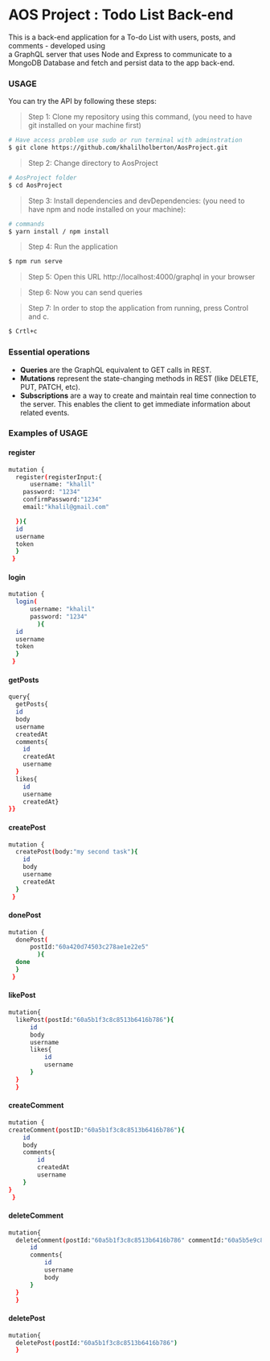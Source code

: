 # AOS Project : Todo List Back-end

This is a back-end application for a To-do List with users, posts, and comments - developed using  
 a GraphQL server that uses Node and Express to communicate to a MongoDB Database
and fetch and persist data to the app back-end.

### USAGE

You can try the API by following these steps:

> Step 1: Clone my repository using this command, (you need to have git installed on your machine first)

```sh
# Have access problem use sudo or run terminal with adminstration
$ git clone https://github.com/khalilholberton/AosProject.git
```

> Step 2: Change directory to AosProject

```sh
# AosProject folder
$ cd AosProject
```

> Step 3: Install dependencies and devDependencies: (you need to have npm and node installed on your machine):

```sh
# commands
$ yarn install / npm install
```

> Step 4: Run the application

```sh
$ npm run serve
```

> Step 5: Open this URL http://localhost:4000/graphql in your browser

> Step 6: Now you can send queries

> Step 7: In order to stop the application from running, press Control and c.

```sh
$ Crtl+c
```

### Essential operations

- **Queries** are the GraphQL equivalent to GET calls in REST.
- **Mutations** represent the state-changing methods in REST (like DELETE, PUT, PATCH, etc).
- **Subscriptions** are a way to create and maintain real time connection to the server. This enables the client to get immediate information about related events.

### Examples of USAGE

#### register

```sh
mutation {
  register(registerInput:{
      username: "khalil"
  	password: "1234"
    confirmPassword:"1234"
    email:"khalil@gmail.com"

  }){
  id
  username
  token
  }
 }
```

#### login

```sh
mutation {
  login(
      username: "khalil"
  	  password: "1234"
 		){
  id
  username
  token
  }
 }
```

#### getPosts

```sh
query{
  getPosts{
  id
  body
  username
  createdAt
  comments{
    id
    createdAt
    username
  }
  likes{
    id
    username
    createdAt}
}}
```

#### createPost

```sh
mutation {
  createPost(body:"my second task"){
    id
    body
    username
    createdAt
  }
 }
```

#### donePost

```sh
mutation {
  donePost(
      postId:"60a420d74503c278ae1e22e5"
 		){
  done
  }
 }
```

#### likePost

```sh
mutation{
  likePost(postId:"60a5b1f3c8c8513b6416b786"){
      id
      body
      username
      likes{
          id
          username
      }
  }
  }
```

#### createComment

```sh
mutation {
createComment(postID:"60a5b1f3c8c8513b6416b786"){
    id
    body
    comments{
        id
        createdAt
        username
    }
}
 }

```

#### deleteComment

```sh
mutation{
  deleteComment(postId:"60a5b1f3c8c8513b6416b786" commentId:"60a5b5e9c8c8513b6416b788"){
      id
      comments{
          id
          username
          body
      }
  }
  }
```

#### deletePost

```sh
mutation{
  deletePost(postId:"60a5b1f3c8c8513b6416b786")
  }
```
